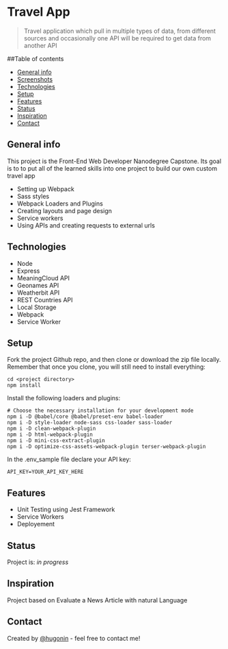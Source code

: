 # Travel App
> Travel application which pull in multiple types of data, from different sources and occasionally one API will be required to get data from another API

##Table of contents
* [General info](#general-info)
* [Screenshots](#screenshots)
* [Technologies](#technologies)
* [Setup](#setup)
* [Features](#features)
* [Status](#status)
* [Inspiration](#inspiration)
* [Contact](#contact)

## General info
This project is the Front-End Web Developer Nanodegree Capstone. Its goal is to to put all of the learned skills into one project to build our own custom travel app

- Setting up Webpack
- Sass styles
- Webpack Loaders and Plugins
- Creating layouts and page design
- Service workers
- Using APIs and creating requests to external urls

## Technologies
- Node
- Express
- MeaningCloud API
- Geonames API
- Weatherbit API
- REST Countries API
- Local Storage
- Webpack
- Service Worker


## Setup
Fork the project Github repo, and then clone or download the zip file locally. Remember that once you clone, you will still need to install everything:

```
cd <project directory>
npm install
```
Install the following loaders and plugins:

```
# Choose the necessary installation for your development mode
npm i -D @babel/core @babel/preset-env babel-loader
npm i -D style-loader node-sass css-loader sass-loader
npm i -D clean-webpack-plugin
npm i -D html-webpack-plugin
npm i -D mini-css-extract-plugin
npm i -D optimize-css-assets-webpack-plugin terser-webpack-plugin

```
In the .env_sample file declare your API key:

```API_KEY=YOUR_API_KEY_HERE```

## Features

- Unit Testing using Jest Framework
- Service Workers
- Deployement


## Status
Project is: _in progress_  

## Inspiration
Project based on Evaluate a News Article with natural Language
## Contact
Created by [@hugonin](https://github.com/hugonin) - feel free to contact me!




